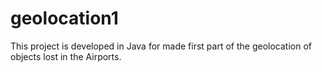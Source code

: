 # geolocation1
This project is developed in Java for made first part of the  geolocation of objects lost in the Airports.
